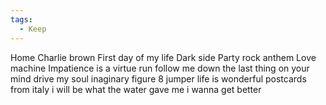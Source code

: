 ```yaml
---
tags:
  - Keep
---
```


Home
Charlie brown
First day of my life
Dark side
Party rock anthem
Love machine
Impatience is a virtue
run
follow me down
the last thing on your mind
drive my soul
inaginary
figure 8
jumper
life is wonderful
postcards from italy
i will be
what the water gave me
i wanna get better